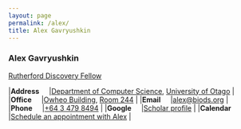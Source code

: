 ```yaml
---
layout: page
permalink: /alex/
title: Alex Gavryushkin
---
```


<h3>Alex Gavryushkin</h3>

[Rutherford Discovery Fellow](https://royalsociety.org.nz/what-we-do/funds-and-opportunities/rutherford-discovery-fellowships/rutherford-discovery-fellowship-recipients/alex-gavryushkin/)

|**Address**&nbsp;&nbsp;&nbsp;&nbsp;	|[Department of Computer Science](https://www.otago.ac.nz/computer-science/), [University of Otago](http://www.otago.ac.nz/)	|
|**Office**&nbsp;&nbsp;&nbsp;&nbsp;	|[Owheo Building](https://goo.gl/maps/tCyUmHrfBE72), [Room 244](https://goo.gl/maps/9adDyFtDWJD2)				|
|**Email**&nbsp;&nbsp;&nbsp;&nbsp;	|[alex@biods.org](mailto:alex@biods.org)											|
|**Phone**&nbsp;&nbsp;&nbsp;&nbsp;	|[+64 3 479 8494](tel:+64-3-479-8494)												|
|**Google**&nbsp;&nbsp;&nbsp;&nbsp;	|[Scholar profile](https://scholar.google.co.nz/citations?hl=en&user=coK1R-kAAAAJ&view_op=list_works&sortby=pubdate)		|
|**Calendar**				|[Schedule an appointment with Alex](https://doodle.com/gavruskin/)								|
